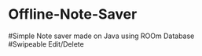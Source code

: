 # Offline-Note-Saver
#Simple Note saver made on Java using ROOm Database<br>
#Swipeable Edit/Delete 



